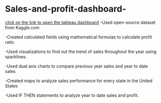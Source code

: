 # Sales-and-profit-dashboard-
[click on the link to open the tableau dashboard](https://public.tableau.com/app/profile/puneeth1161/viz/Superstore_16636492572830/Dashboard2) 
-Used open-source dataset from Kaggle.com

-Created calculated fields using mathematical formulas to calculate profit ratio

-Used visualizations to find out the trend of sales throughout the year using sparklines.

-Used dual axis charts to compare previous year sales and year to date sales

-Created maps to analyze sales performance for every state in the United States

-Used IF THEN statements to analyze year to date sales and profit.
